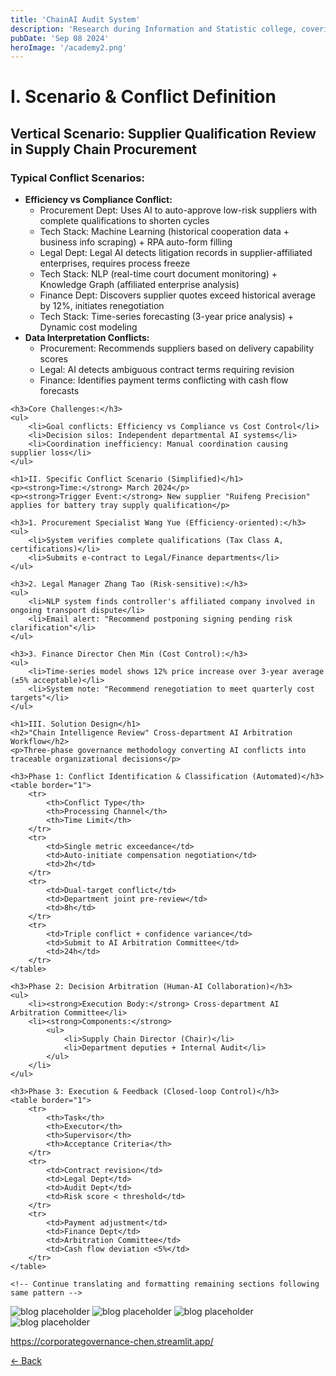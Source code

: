 ```yaml
--- 
title: 'ChainAI Audit System'
description: 'Research during Information and Statistic college, covering advanced statistical applications such as data prediction, chi square tests, and the use of ERGM etc.'
pubDate: 'Sep 08 2024'
heroImage: '/academy2.png'
--- 
```


<!DOCTYPE html>
<html lang="en">
<head>
    <meta charset="UTF-8">
    <title>Cross-departmental AI Arbitration Workflow Solution</title>
</head>
<body>
    <h1>I. Scenario & Conflict Definition</h1>
    <h2>Vertical Scenario: Supplier Qualification Review in Supply Chain Procurement</h2>
    <h3>Typical Conflict Scenarios:</h3>
    <ul>
        <li>
            <strong>Efficiency vs Compliance Conflict:</strong>
            <ul>
                <li>Procurement Dept: Uses AI to auto-approve low-risk suppliers with complete qualifications to shorten cycles</li>
                <li>Tech Stack: Machine Learning (historical cooperation data + business info scraping) + RPA auto-form filling</li>
                <li>Legal Dept: Legal AI detects litigation records in supplier-affiliated enterprises, requires process freeze</li>
                <li>Tech Stack: NLP (real-time court document monitoring) + Knowledge Graph (affiliated enterprise analysis)</li>
                <li>Finance Dept: Discovers supplier quotes exceed historical average by 12%, initiates renegotiation</li>
                <li>Tech Stack: Time-series forecasting (3-year price analysis) + Dynamic cost modeling</li>
            </ul>
        </li>
        <li>
            <strong>Data Interpretation Conflicts:</strong>
            <ul>
                <li>Procurement: Recommends suppliers based on delivery capability scores</li>
                <li>Legal: AI detects ambiguous contract terms requiring revision</li>
                <li>Finance: Identifies payment terms conflicting with cash flow forecasts</li>
            </ul>
        </li>
    </ul>

    <h3>Core Challenges:</h3>
    <ul>
        <li>Goal conflicts: Efficiency vs Compliance vs Cost Control</li>
        <li>Decision silos: Independent departmental AI systems</li>
        <li>Coordination inefficiency: Manual coordination causing supplier loss</li>
    </ul>

    <h1>II. Specific Conflict Scenario (Simplified)</h1>
    <p><strong>Time:</strong> March 2024</p>
    <p><strong>Trigger Event:</strong> New supplier "Ruifeng Precision" applies for battery tray supply qualification</p>
    
    <h3>1. Procurement Specialist Wang Yue (Efficiency-oriented):</h3>
    <ul>
        <li>System verifies complete qualifications (Tax Class A, certifications)</li>
        <li>Submits e-contract to Legal/Finance departments</li>
    </ul>

    <h3>2. Legal Manager Zhang Tao (Risk-sensitive):</h3>
    <ul>
        <li>NLP system finds controller's affiliated company involved in ongoing transport dispute</li>
        <li>Email alert: "Recommend postponing signing pending risk clarification"</li>
    </ul>

    <h3>3. Finance Director Chen Min (Cost Control):</h3>
    <ul>
        <li>Time-series model shows 12% price increase over 3-year average (±5% acceptable)</li>
        <li>System note: "Recommend renegotiation to meet quarterly cost targets"</li>
    </ul>

    <h1>III. Solution Design</h1>
    <h2>"Chain Intelligence Review" Cross-department AI Arbitration Workflow</h2>
    <p>Three-phase governance methodology converting AI conflicts into traceable organizational decisions</p>

    <h3>Phase 1: Conflict Identification & Classification (Automated)</h3>
    <table border="1">
        <tr>
            <th>Conflict Type</th>
            <th>Processing Channel</th>
            <th>Time Limit</th>
        </tr>
        <tr>
            <td>Single metric exceedance</td>
            <td>Auto-initiate compensation negotiation</td>
            <td>2h</td>
        </tr>
        <tr>
            <td>Dual-target conflict</td>
            <td>Department joint pre-review</td>
            <td>8h</td>
        </tr>
        <tr>
            <td>Triple conflict + confidence variance</td>
            <td>Submit to AI Arbitration Committee</td>
            <td>24h</td>
        </tr>
    </table>

    <h3>Phase 2: Decision Arbitration (Human-AI Collaboration)</h3>
    <ul>
        <li><strong>Execution Body:</strong> Cross-department AI Arbitration Committee</li>
        <li><strong>Components:</strong>
            <ul>
                <li>Supply Chain Director (Chair)</li>
                <li>Department deputies + Internal Audit</li>
            </ul>
        </li>
    </ul>

    <h3>Phase 3: Execution & Feedback (Closed-loop Control)</h3>
    <table border="1">
        <tr>
            <th>Task</th>
            <th>Executor</th>
            <th>Supervisor</th>
            <th>Acceptance Criteria</th>
        </tr>
        <tr>
            <td>Contract revision</td>
            <td>Legal Dept</td>
            <td>Audit Dept</td>
            <td>Risk score < threshold</td>
        </tr>
        <tr>
            <td>Payment adjustment</td>
            <td>Finance Dept</td>
            <td>Arbitration Committee</td>
            <td>Cash flow deviation <5%</td>
        </tr>
    </table>

    <!-- Continue translating and formatting remaining sections following same pattern -->

</body>
</html>

![blog placeholder](/Chain1.png)
![blog placeholder](/Chain2.png)
![blog placeholder](/Chain3.png)
![blog placeholder](/Chain5.png)


https://corporategovernance-chen.streamlit.app/


<a href="javascript:history.back()" class="back-button">← Back</a>
